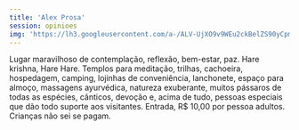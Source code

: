 ```yaml
---
title: 'Alex Prosa'
session: opinioes
img: 'https://lh3.googleusercontent.com/a-/ALV-UjXO9v9WEu2ckBelZS90yCpmF-9JiSNJQ02eBtZWOUODpodq=w66-h66-p-rp-mo-ba6-br100'
---
```

Lugar maravilhoso de contemplação, reflexão, bem-estar, paz. Hare krishna, Hare Hare. Templos para meditação, trilhas, cachoeira, hospedagem, camping, lojinhas de conveniência, lanchonete, espaço para almoço, massagens ayurvédica, natureza exuberante, muitos pássaros de todas as espécies, cânticos, devoção e, acima de tudo, pessoas especiais que dão todo suporte aos visitantes. Entrada, R$ 10,00 por pessoa adultos. Crianças não sei se pagam.